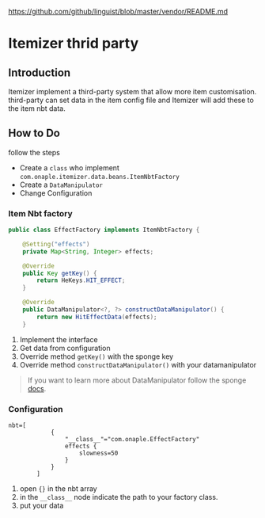 https://github.com/github/linguist/blob/master/vendor/README.md
# Itemizer thrid party
## Introduction
Itemizer implement a third-party system that allow more item customisation.
third-party can set data in the item config file and Itemizer will add these to the item nbt data.
## How to Do
follow the steps
* Create a `class` who implement `com.onaple.itemizer.data.beans.ItemNbtFactory`  
* Create a `DataManipulator`  
* Change Configuration 

### Item Nbt factory
```Java
public class EffectFactory implements ItemNbtFactory { 

    @Setting("effects")
    private Map<String, Integer> effects; 

    @Override
    public Key getKey() {
        return HeKeys.HIT_EFFECT;
    }

    @Override
    public DataManipulator<?, ?> constructDataManipulator() {
        return new HitEffectData(effects);
    }
```
1. Implement the interface
2. Get data from configuration
3. Override method `getKey()` with the sponge key
4. Override method `constructDataManipulator()` with your datamanipulator  
> If you want to learn more about DataManipulator follow the sponge [docs](https://docs.spongepowered.org/stable/en/plugin/data/index.html).

### Configuration

```Hocon
nbt=[
            {
                "__class__"="com.onaple.EffectFactory"
                effects {
                    slowness=50
                }
            }
        ]
```
1. open `{}` in the nbt array
2. in the `__class__` node indicate the path to your factory class.
3. put your data 

